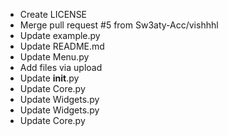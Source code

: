   * Create LICENSE
  * Merge pull request #5 from Sw3aty-Acc/vishhhl
  * Update example.py
  * Update README.md
  * Update Menu.py
  * Add files via upload
  * Update __init__.py
  * Update Core.py
  * Update Widgets.py
  * Update Widgets.py
  * Update Core.py
